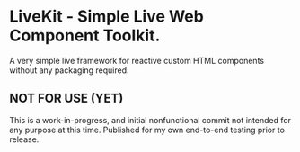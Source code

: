 # LiveKit - Simple Live Web Component Toolkit.
A very simple live framework for reactive custom HTML components without any packaging required.

## NOT FOR USE (YET)
This is a work-in-progress, and initial nonfunctional commit not intended for any purpose at this time. Published for my own end-to-end testing prior to release.
